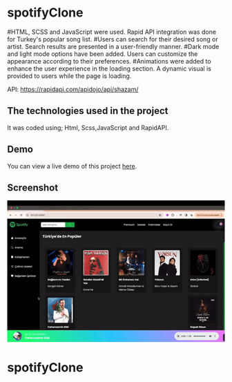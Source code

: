 <h1> spotifyClone </h1>

#HTML, SCSS and JavaScript were used. Rapid API integration was done for Turkey's popular song list.
#Users can search for their desired song or artist. Search results are presented in a user-friendly manner.
#Dark mode and light mode options have been added. Users can customize the appearance according to their preferences. 
#Animations were added to enhance the user experience in the loading section. A dynamic visual is provided to users while the page is loading.

API: https://rapidapi.com/apidojo/api/shazam/

<h2> The technologies used in the project </h2>

It was coded using;
Html, Scss,JavaScript and RapidAPI.

<h2> Demo </h2>

You can view a live demo of this project [here](https://spotifyclonepr.netlify.app).

<h2> Screenshot </h2>

![](screen.gif)
# spotifyClone

